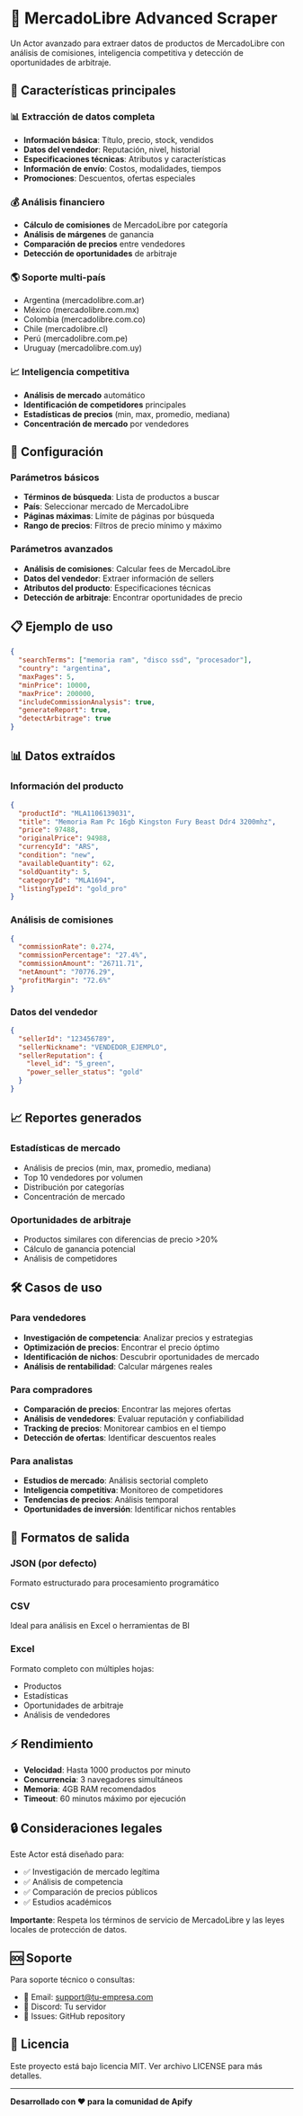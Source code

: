 # 🛒 MercadoLibre Advanced Scraper

Un Actor avanzado para extraer datos de productos de MercadoLibre con análisis de comisiones, inteligencia competitiva y detección de oportunidades de arbitraje.

## 🚀 Características principales

### 📊 Extracción de datos completa
- **Información básica**: Título, precio, stock, vendidos
- **Datos del vendedor**: Reputación, nivel, historial
- **Especificaciones técnicas**: Atributos y características
- **Información de envío**: Costos, modalidades, tiempos
- **Promociones**: Descuentos, ofertas especiales

### 💰 Análisis financiero
- **Cálculo de comisiones** de MercadoLibre por categoría
- **Análisis de márgenes** de ganancia
- **Comparación de precios** entre vendedores
- **Detección de oportunidades** de arbitraje

### 🌎 Soporte multi-país
- Argentina (mercadolibre.com.ar)
- México (mercadolibre.com.mx)
- Colombia (mercadolibre.com.co)
- Chile (mercadolibre.cl)
- Perú (mercadolibre.com.pe)
- Uruguay (mercadolibre.com.uy)

### 📈 Inteligencia competitiva
- **Análisis de mercado** automático
- **Identificación de competidores** principales
- **Estadísticas de precios** (min, max, promedio, mediana)
- **Concentración de mercado** por vendedores

## 🔧 Configuración

### Parámetros básicos
- **Términos de búsqueda**: Lista de productos a buscar
- **País**: Seleccionar mercado de MercadoLibre
- **Páginas máximas**: Límite de páginas por búsqueda
- **Rango de precios**: Filtros de precio mínimo y máximo

### Parámetros avanzados
- **Análisis de comisiones**: Calcular fees de MercadoLibre
- **Datos del vendedor**: Extraer información de sellers
- **Atributos del producto**: Especificaciones técnicas
- **Detección de arbitraje**: Encontrar oportunidades de precio

## 📋 Ejemplo de uso

```json
{
  "searchTerms": ["memoria ram", "disco ssd", "procesador"],
  "country": "argentina",
  "maxPages": 5,
  "minPrice": 10000,
  "maxPrice": 200000,
  "includeCommissionAnalysis": true,
  "generateReport": true,
  "detectArbitrage": true
}
```

## 📊 Datos extraídos

### Información del producto
```json
{
  "productId": "MLA1106139031",
  "title": "Memoria Ram Pc 16gb Kingston Fury Beast Ddr4 3200mhz",
  "price": 97488,
  "originalPrice": 94988,
  "currencyId": "ARS",
  "condition": "new",
  "availableQuantity": 62,
  "soldQuantity": 5,
  "categoryId": "MLA1694",
  "listingTypeId": "gold_pro"
}
```

### Análisis de comisiones
```json
{
  "commissionRate": 0.274,
  "commissionPercentage": "27.4%",
  "commissionAmount": "26711.71",
  "netAmount": "70776.29",
  "profitMargin": "72.6%"
}
```

### Datos del vendedor
```json
{
  "sellerId": "123456789",
  "sellerNickname": "VENDEDOR_EJEMPLO",
  "sellerReputation": {
    "level_id": "5_green",
    "power_seller_status": "gold"
  }
}
```

## 📈 Reportes generados

### Estadísticas de mercado
- Análisis de precios (min, max, promedio, mediana)
- Top 10 vendedores por volumen
- Distribución por categorías
- Concentración de mercado

### Oportunidades de arbitraje
- Productos similares con diferencias de precio >20%
- Cálculo de ganancia potencial
- Análisis de competidores

## 🛠️ Casos de uso

### Para vendedores
- **Investigación de competencia**: Analizar precios y estrategias
- **Optimización de precios**: Encontrar el precio óptimo
- **Identificación de nichos**: Descubrir oportunidades de mercado
- **Análisis de rentabilidad**: Calcular márgenes reales

### Para compradores
- **Comparación de precios**: Encontrar las mejores ofertas
- **Análisis de vendedores**: Evaluar reputación y confiabilidad
- **Tracking de precios**: Monitorear cambios en el tiempo
- **Detección de ofertas**: Identificar descuentos reales

### Para analistas
- **Estudios de mercado**: Análisis sectorial completo
- **Inteligencia competitiva**: Monitoreo de competidores
- **Tendencias de precios**: Análisis temporal
- **Oportunidades de inversión**: Identificar nichos rentables

## 🔄 Formatos de salida

### JSON (por defecto)
Formato estructurado para procesamiento programático

### CSV
Ideal para análisis en Excel o herramientas de BI

### Excel
Formato completo con múltiples hojas:
- Productos
- Estadísticas
- Oportunidades de arbitraje
- Análisis de vendedores

## ⚡ Rendimiento

- **Velocidad**: Hasta 1000 productos por minuto
- **Concurrencia**: 3 navegadores simultáneos
- **Memoria**: 4GB RAM recomendados
- **Timeout**: 60 minutos máximo por ejecución

## 🔒 Consideraciones legales

Este Actor está diseñado para:
- ✅ Investigación de mercado legítima
- ✅ Análisis de competencia
- ✅ Comparación de precios públicos
- ✅ Estudios académicos

**Importante**: Respeta los términos de servicio de MercadoLibre y las leyes locales de protección de datos.

## 🆘 Soporte

Para soporte técnico o consultas:
- 📧 Email: support@tu-empresa.com
- 💬 Discord: Tu servidor
- 🐛 Issues: GitHub repository

## 📄 Licencia

Este proyecto está bajo licencia MIT. Ver archivo LICENSE para más detalles.

---

**Desarrollado con ❤️ para la comunidad de Apify** 